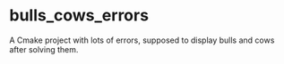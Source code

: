 # bulls_cows_errors
A Cmake project with lots of errors, supposed to display bulls and cows after solving them.
